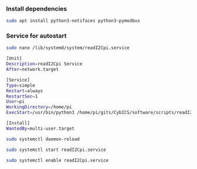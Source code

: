 ### Install dependencies

```sh
sudo apt install python3-netifaces python3-pymodbus
```

### Service for autostart


```sh
sudo nano /lib/systemd/system/readI2Cpi.service
```


```sh
[Unit]
Description=readI2Cpi Service
After=network.target

[Service]
Type=simple
Restart=always
RestartSec=1
User=pi
WorkingDirectory=/home/pi
ExecStart=/usr/bin/python3 /home/pi/gits/CybICS/software/scripts/readI2Cpi.py

[Install]
WantedBy=multi-user.target
```

```sh
sudo systemctl daemon-reload
```

```sh
sudo systemctl start readI2Cpi.service
```

```sh
sudo systemctl enable readI2Cpi.service
```

